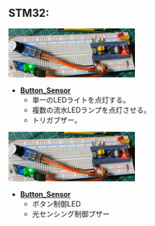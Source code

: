 ## **STM32**:  

     
	 

<a href="/STM32F103C8T6/Button_Sensor/Button_Sensor.jpg"><img src="/STM32F103C8T6/Button_Sensor/Button_Sensor.jpg" width="50%"></img>  
  
   - [**Button_Sensor**](https://github.com/soukenki/Embedded_Software/tree/main/STM32F103C8T6/Button_Sensor)    
      - 単一のLEDライトを点灯する。
      - 複数の流水LEDランプを点灯させる。
      - トリガブザー。
	  
	    
<a href="/STM32F103C8T6/Button_Sensor/Button_Sensor.jpg"><img src="/STM32F103C8T6/Button_Sensor/Button_Sensor.jpg" width="50%"></img>  
  
   - [**Button_Sensor**](https://github.com/soukenki/Embedded_Software/tree/main/STM32F103C8T6/Button_Sensor)  
      - ボタン制御LED
      - 光センシング制御ブザー

<!---
STM32的手册
--->
